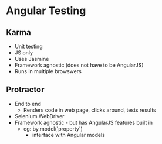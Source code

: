 Angular Testing
===============

Karma
-----

- Unit testing
- JS only
- Uses Jasmine
- Framework agnostic (does not have to be AngularJS)
- Runs in multiple browswers

Protractor
----------

- End to end
  - Renders code in web page, clicks around, tests results
- Selenium WebDriver
- Framework agnostic - but has AngularJS features built in
  - eg: by.model('property')
    - interface with Angular models
